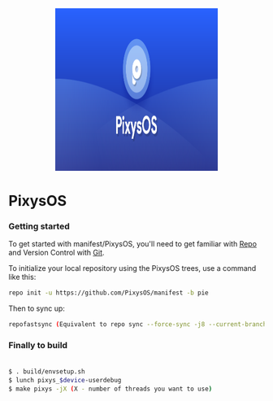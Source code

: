 <p align="center">
<img src="https://github.com/PixysOS/manifest/blob/pie/raw/pixys.png" width="320px" height="320px" >
</p>

# PixysOS #

### Getting started ###
To get started with manifest/PixysOS, you'll need to get familiar with [Repo](https://source.android.com/source/using-repo.html) and Version Control with [Git](https://source.android.com/source/version-control.html).

To initialize your local repository using the PixysOS trees, use a command like this:

```bash
repo init -u https://github.com/PixysOS/manifest -b pie
```

Then to sync up:

```bash
repofastsync (Equivalent to repo sync --force-sync -j8 --current-branch --no-tags --no-clone-bundle --optimized-fetch --prune)
```

### Finally to build ###

```bash

$ . build/envsetup.sh
$ lunch pixys_$device-userdebug
$ make pixys -jX (X - number of threads you want to use)
```
